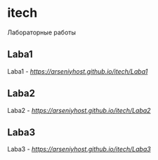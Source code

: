 # itech
Лабораторные работы

## Laba1 
Laba1 - *https://arseniyhost.github.io/itech/Laba1*

## Laba2 
Laba2 - *https://arseniyhost.github.io/itech/Laba2*

## Laba3 
Laba3 - *https://arseniyhost.github.io/itech/Laba3*
